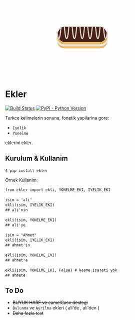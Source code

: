 <p align="center">
<img src="ekler.jpg" width="300">
</p>

# Ekler
[![Build Status](https://travis-ci.com/alioguzhan/ekler.svg?branch=master)](https://travis-ci.com/alioguzhan/ekler)
[![PyPI - Python Version](https://img.shields.io/badge/pypi-v.0.3-blue.svg)](https://pypi.org/project/ekler/)


Turkce kelimelerin sonuna, fonetik yapilarina gore:

- `Iyelik` 
- `Yonelme`

eklerini ekler. 

## Kurulum & Kullanim 

    $ pip install ekler

Ornek Kullanim:

    from ekler import ekli, YONELME_EKI, IYELIK_EKI

    isim = 'ali'
    ekli(isim, IYELIK_EKI)
    ## ali'nin

    ekli(isim, YONELME_EKI)
    ## ali'ye

    isim = "Ahmet"
    ekli(isim, IYELIK_EKI)
    ## ahmet'in

    ekli(isim, YONELME_EKI)
    ## ahmet'e

    ekli(isim, YONELME_EKI, False) # kesme isareti yok
    ## ahmete



## To Do

- ~~BUYUK HARF ve camelCase destegi~~
- `Bulunma` ve `Ayrilma` ekleri ( ali'de , ali'den )
- ~~Daha fazla test~~
